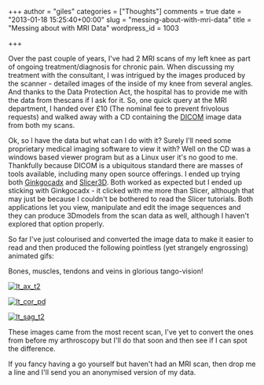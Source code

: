 +++
author = "giles"
categories = ["Thoughts"]
comments = true
date = "2013-01-18 15:25:40+00:00"
slug = "messing-about-with-mri-data"
title = "Messing about with MRI Data"
wordpress_id = 1003

+++

Over the past couple of years, I've had 2 MRI scans of my left knee as part of ongoing treatment/diagnosis for chronic pain. When discussing my treatment with the consultant, I was intrigued by the images produced by the scanner - detailed images of the inside of my knee from several angles. And thanks to the Data Protection Act, the hospital has to provide me with the data from thescans if I ask for it. So, one quick query at the MRI department, I handed over £10 (The nominal fee to prevent frivolous requests) and walked away with a CD containing the [DICOM](http://en.wikipedia.org/wiki/DICOM) image data from both my scans.

Ok, so I have the data but what can I do with it? Surely I'll need some proprietary medical imaging software to view it with? Well on the CD was a windows based viewer program but as a Linux user it's no good to me. Thankfully because DICOM is a ubiquitous standard there are masses of tools available, including many open source offerings. I ended up trying both [Ginkgocadx](http://ginkgo-cadx.com/en/) and [Slicer3D](http://www.slicer.org/). Both worked as expected but I ended up sticking with Ginkgocadx - it clicked with me more than Slicer, although that may just be because I couldn't be bothered to read the Slicer tutorials. Both applications let you view, manipulate and edit the image sequences and they can produce 3Dmodels from the scan data as well, although I haven't explored that option properly.

So far I've just colourised and converted the image data to make it easier to read and then produced the following pointless (yet strangely engrossing) animated gifs:

Bones, muscles, tendons and veins in glorious tango-vision!

[![lt_ax_t2](http://www.vurt.co.uk/wp-content/uploads/2013/01/lt_ax_t2.gif)](http://www.vurt.co.uk/2013/01/18/messing-about-with-mri-data/lt_ax_t2/)

[![lt_cor_pd](http://www.vurt.co.uk/wp-content/uploads/2013/01/lt_cor_pd.gif)](http://www.vurt.co.uk/2013/01/18/messing-about-with-mri-data/lt_cor_pd/)

[![lt_sag_t2](http://www.vurt.co.uk/wp-content/uploads/2013/01/lt_sag_t2.gif)](http://www.vurt.co.uk/2013/01/18/messing-about-with-mri-data/lt_sag_t2/)

These images came from the most recent scan, I've yet to convert the ones from before my arthroscopy but I'll do that soon and then see if I can spot the difference.

If you fancy having a go yourself but haven't had an MRI scan, then drop me a line and I'll send you an anonymised version of my data.
